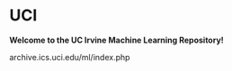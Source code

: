 # UCI




**Welcome to the UC Irvine Machine Learning Repository!**





archive.ics.uci.edu/ml/index.php




